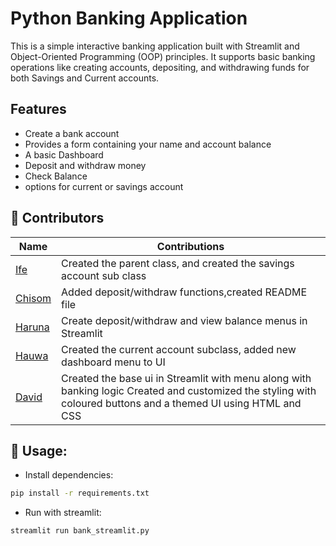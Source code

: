 # Python Banking Application

This is a simple interactive banking application built with Streamlit and Object-Oriented Programming (OOP) principles. It supports basic banking operations like creating accounts, depositing, and withdrawing funds for both Savings and Current accounts.

## Features

- Create a bank account
- Provides a form containing your name and account balance 
- A basic Dashboard 
- Deposit and withdraw money
- Check Balance
- options for current or savings account 

## 👥 Contributors


| Name                                       | Contributions                                                                                                |
| -------------------------------------------- | -------------------------------------------------------------------------------------------------------------- |
| [Ife](https://github.com/olaife230)     | Created the parent class, and created the savings account sub class       |
| [Chisom]()     | Added deposit/withdraw functions,created README file|
| [Haruna]() | Create deposit/withdraw and view balance menus in Streamlit                     |
| [Hauwa]()        | Created the current account subclass, added new dashboard menu to UI                                |
| [David](https://github.com/David-dev24)  | Created the base ui in Streamlit with menu along with banking logic  Created and customized the styling with coloured buttons and a themed UI using HTML and CSS                             |

## 🧾 Usage:

- Install dependencies:

```bash
pip install -r requirements.txt


```

- Run with streamlit:

```bash
streamlit run bank_streamlit.py
```

